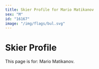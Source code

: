 ```yaml
---
title: Skier Profile for Mario Matikanov
sex: "M"
id: "16167"
image: "/img/flags/bul.svg" 
---
```


# Skier Profile

This page is for: Mario Matikanov.
    